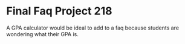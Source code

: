 # Final Faq Project 218

A GPA calculator would be ideal to add to a faq because students are wondering what their GPA is.

